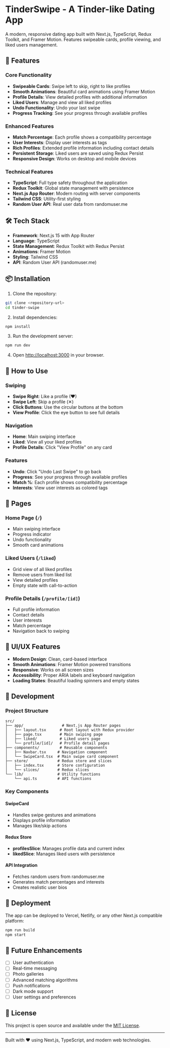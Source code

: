 # TinderSwipe - A Tinder-like Dating App

A modern, responsive dating app built with Next.js, TypeScript, Redux Toolkit, and Framer Motion. Features swipeable cards, profile viewing, and liked users management.

## 🚀 Features

### Core Functionality

- **Swipeable Cards**: Swipe left to skip, right to like profiles
- **Smooth Animations**: Beautiful card animations using Framer Motion
- **Profile Details**: View detailed profiles with additional information
- **Liked Users**: Manage and view all liked profiles
- **Undo Functionality**: Undo your last swipe
- **Progress Tracking**: See your progress through available profiles

### Enhanced Features

- **Match Percentage**: Each profile shows a compatibility percentage
- **User Interests**: Display user interests as tags
- **Rich Profiles**: Extended profile information including contact details
- **Persistent Storage**: Liked users are saved using Redux Persist
- **Responsive Design**: Works on desktop and mobile devices

### Technical Features

- **TypeScript**: Full type safety throughout the application
- **Redux Toolkit**: Global state management with persistence
- **Next.js App Router**: Modern routing with server components
- **Tailwind CSS**: Utility-first styling
- **Random User API**: Real user data from randomuser.me

## 🛠️ Tech Stack

- **Framework**: Next.js 15 with App Router
- **Language**: TypeScript
- **State Management**: Redux Toolkit with Redux Persist
- **Animations**: Framer Motion
- **Styling**: Tailwind CSS
- **API**: Random User API (randomuser.me)

## 📦 Installation

1. Clone the repository:

```bash
git clone <repository-url>
cd tinder-swipe
```

2. Install dependencies:

```bash
npm install
```

3. Run the development server:

```bash
npm run dev
```

4. Open [http://localhost:3000](http://localhost:3000) in your browser.

## 🎯 How to Use

### Swiping

- **Swipe Right**: Like a profile (♥)
- **Swipe Left**: Skip a profile (✕)
- **Click Buttons**: Use the circular buttons at the bottom
- **View Profile**: Click the eye button to see full details

### Navigation

- **Home**: Main swiping interface
- **Liked**: View all your liked profiles
- **Profile Details**: Click "View Profile" on any card

### Features

- **Undo**: Click "Undo Last Swipe" to go back
- **Progress**: See your progress through available profiles
- **Match %**: Each profile shows compatibility percentage
- **Interests**: View user interests as colored tags

## 📱 Pages

### Home Page (`/`)

- Main swiping interface
- Progress indicator
- Undo functionality
- Smooth card animations

### Liked Users (`/liked`)

- Grid view of all liked profiles
- Remove users from liked list
- View detailed profiles
- Empty state with call-to-action

### Profile Details (`/profile/[id]`)

- Full profile information
- Contact details
- User interests
- Match percentage
- Navigation back to swiping

## 🎨 UI/UX Features

- **Modern Design**: Clean, card-based interface
- **Smooth Animations**: Framer Motion powered transitions
- **Responsive**: Works on all screen sizes
- **Accessibility**: Proper ARIA labels and keyboard navigation
- **Loading States**: Beautiful loading spinners and empty states

## 🔧 Development

### Project Structure

```
src/
├── app/                 # Next.js App Router pages
│   ├── layout.tsx      # Root layout with Redux provider
│   ├── page.tsx        # Main swiping page
│   ├── liked/          # Liked users page
│   └── profile/[id]/   # Profile detail pages
├── components/         # Reusable components
│   ├── Navbar.tsx     # Navigation component
│   └── SwipeCard.tsx  # Main swipe card component
├── store/             # Redux store and slices
│   ├── index.tsx      # Store configuration
│   └── slices/        # Redux slices
└── lib/               # Utility functions
    └── api.ts         # API functions
```

### Key Components

#### SwipeCard

- Handles swipe gestures and animations
- Displays profile information
- Manages like/skip actions

#### Redux Store

- **profilesSlice**: Manages profile data and current index
- **likedSlice**: Manages liked users with persistence

#### API Integration

- Fetches random users from randomuser.me
- Generates match percentages and interests
- Creates realistic user bios

## 🚀 Deployment

The app can be deployed to Vercel, Netlify, or any other Next.js compatible platform:

```bash
npm run build
npm start
```

## 🎯 Future Enhancements

- [ ] User authentication
- [ ] Real-time messaging
- [ ] Photo galleries
- [ ] Advanced matching algorithms
- [ ] Push notifications
- [ ] Dark mode support
- [ ] User settings and preferences

## 📄 License

This project is open source and available under the [MIT License](LICENSE).

---

Built with ❤️ using Next.js, TypeScript, and modern web technologies.
